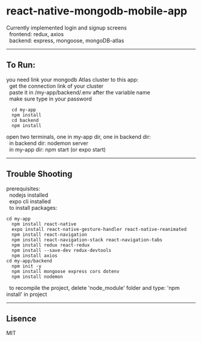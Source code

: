 # react-native-mongodb-mobile-app


Currently implemented login and signup screens </br>
&nbsp;&nbsp;frontend: redux, axios </br>
&nbsp;&nbsp;backend: express, mongoose, mongoDB-atlas </br>

---

## To Run:
you need link your mongodb Atlas cluster to this app: </br>
&nbsp;&nbsp;get the connection link of your cluster </br>
&nbsp;&nbsp;paste it in /my-app/backend/.env after the variable name </br>
&nbsp;&nbsp;make sure type in your password </br>

```
  cd my-app
  npm install
  cd backend
  npm install
```

open two terminals, one in my-app dir, one in backend dir: </br>
&nbsp;&nbsp;in backend dir: nodemon server </br>
&nbsp;&nbsp;in my-app dir: npm start (or expo start) </br>

---

## Trouble Shooting
prerequisites: </br>
&nbsp;&nbsp;nodejs installed </br>
&nbsp;&nbsp;expo cli installed </br>
&nbsp;&nbsp;to install packages:
```
cd my-app
  npm install react-native
  expo install react-native-gesture-handler react-native-reanimated
  npm install react-navigation
  npm install react-navigation-stack react-navigation-tabs
  npm install redux react-redux
  npm install --save-dev redux-devtools
  npm install axios
cd my-app/backend
  npm init -y
  npm install mongoose express cors dotenv
  npm install nodemon
```
&nbsp;&nbsp;to recompile the project, delete 'node_module' folder and type: 'npm install' in project </br>

---

## Lisence

MIT
